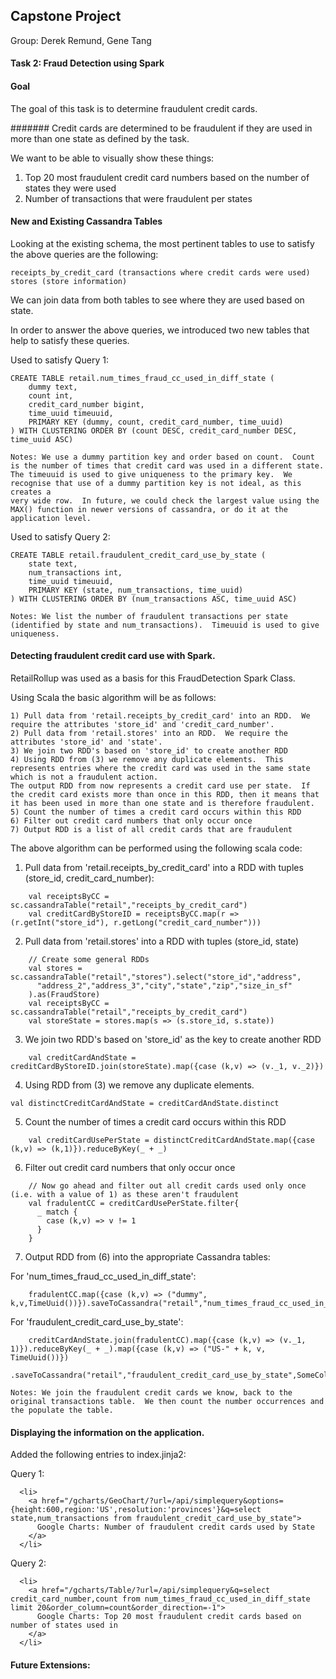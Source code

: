 ## Capstone Project

Group: Derek Remund, Gene Tang

#### Task 2: Fraud Detection using Spark
#### Goal
The goal of this task is to determine fraudulent credit cards.  

####### Credit cards are determined to be fraudulent if they are used in more than one state as defined by the task.

We want to be able to visually show these things:
1)	Top 20 most fraudulent credit card numbers based on the number of states they were used
2)	Number of transactions that were fraudulent per states 
#### New and Existing Cassandra Tables
Looking at the existing schema, the most pertinent tables to use to satisfy the above queries are the following:
```
receipts_by_credit_card (transactions where credit cards were used)
stores (store information)
```
We can join data from both tables to see where they are used based on state.

In order to answer the above queries, we introduced two new tables that help to satisfy these queries.

Used to satisfy Query 1:
```
CREATE TABLE retail.num_times_fraud_cc_used_in_diff_state (
    dummy text,
    count int,
    credit_card_number bigint,
    time_uuid timeuuid,
    PRIMARY KEY (dummy, count, credit_card_number, time_uuid)
) WITH CLUSTERING ORDER BY (count DESC, credit_card_number DESC, time_uuid ASC)

Notes: We use a dummy partition key and order based on count.  Count is the number of times that credit card was used in a different state.
The timeuuid is used to give uniqueness to the primary key.  We recognise that use of a dummy partition key is not ideal, as this creates a
very wide row.  In future, we could check the largest value using the MAX() function in newer versions of cassandra, or do it at the application level.
```
Used to satisfy Query 2:
```
CREATE TABLE retail.fraudulent_credit_card_use_by_state (
    state text,
    num_transactions int,
    time_uuid timeuuid,
    PRIMARY KEY (state, num_transactions, time_uuid)
) WITH CLUSTERING ORDER BY (num_transactions ASC, time_uuid ASC)

Notes: We list the number of fraudulent transactions per state (identified by state and num_transactions).  Timeuuid is used to give uniqueness.
```

#### Detecting fraudulent credit card use with Spark.
RetailRollup was used as a basis for this FraudDetection Spark Class.

Using Scala the basic algorithm will be as follows:
```
1) Pull data from 'retail.receipts_by_credit_card' into an RDD.  We require the attributes 'store_id' and 'credit_card_number'.
2) Pull data from 'retail.stores' into an RDD.  We require the attributes 'store_id' and 'state'.
3) We join two RDD's based on 'store_id' to create another RDD
4) Using RDD from (3) we remove any duplicate elements.  This represents entries where the credit card was used in the same state which is not a fraudulent action.  
The output RDD from now represents a credit card use per state.  If the credit card exists more than once in this RDD, then it means that it has been used in more than one state and is therefore fraudulent.  
5) Count the number of times a credit card occurs within this RDD
6) Filter out credit card numbers that only occur once
7) Output RDD is a list of all credit cards that are fraudulent
```

The above algorithm can be performed using the following scala code:

1) Pull data from 'retail.receipts_by_credit_card' into a RDD with tuples (store_id, credit_card_number):
```
    val receiptsByCC = sc.cassandraTable("retail","receipts_by_credit_card")
    val creditCardByStoreID = receiptsByCC.map(r => (r.getInt("store_id"), r.getLong("credit_card_number")))
```

2) Pull data from 'retail.stores' into a RDD with tuples (store_id, state)
```
    // Create some general RDDs
    val stores = sc.cassandraTable("retail","stores").select("store_id","address",
      "address_2","address_3","city","state","zip","size_in_sf"
    ).as(FraudStore)
    val receiptsByCC = sc.cassandraTable("retail","receipts_by_credit_card")
    val storeState = stores.map(s => (s.store_id, s.state))
```

3) We join two RDD's based on 'store_id' as the key to create another RDD 
```
    val creditCardAndState = creditCardByStoreID.join(storeState).map({case (k,v) => (v._1, v._2)})
```

4) Using RDD from (3) we remove any duplicate elements. 
```
val distinctCreditCardAndState = creditCardAndState.distinct
```

5) Count the number of times a credit card occurs within this RDD
```
    val creditCardUsePerState = distinctCreditCardAndState.map({case (k,v) => (k,1)}).reduceByKey(_ + _)
```

6) Filter out credit card numbers that only occur once
```
    // Now go ahead and filter out all credit cards used only once (i.e. with a value of 1) as these aren't fraudulent
    val fradulentCC = creditCardUsePerState.filter{
      _ match {
        case (k,v) => v != 1
      }
    }
```

7) Output RDD from (6) into the appropriate Cassandra tables:

For 'num_times_fraud_cc_used_in_diff_state':
```
    fradulentCC.map({case (k,v) => ("dummy", k,v,TimeUuid())}).saveToCassandra("retail","num_times_fraud_cc_used_in_diff_state",SomeColumns("dummy","credit_card_number","count","time_uuid"))
```

For 'fraudulent_credit_card_use_by_state':
```
    creditCardAndState.join(fradulentCC).map({case (k,v) => (v._1, 1)}).reduceByKey(_ + _).map({case (k,v) => ("US-" + k, v, TimeUuid())})
      .saveToCassandra("retail","fraudulent_credit_card_use_by_state",SomeColumns("state","num_transactions","time_uuid"))

Notes: We join the fraudulent credit cards we know, back to the original transactions table.  We then count the number occurrences and the populate the table.
```

#### Displaying the information on the application.

Added the following entries to index.jinja2:

Query 1:
```
  <li>
    <a href="/gcharts/GeoChart/?url=/api/simplequery&options={height:600,region:'US',resolution:'provinces'}&q=select state,num_transactions from fraudulent_credit_card_use_by_state">
      Google Charts: Number of fraudulent credit cards used by State
    </a>
  </li>
```

Query 2:
```
  <li>
    <a href="/gcharts/Table/?url=/api/simplequery&q=select credit_card_number,count from num_times_fraud_cc_used_in_diff_state limit 20&order_column=count&order_direction=-1">
      Google Charts: Top 20 most fraudulent credit cards based on number of states used in
    </a>
  </li>
```

#### Future Extensions:

